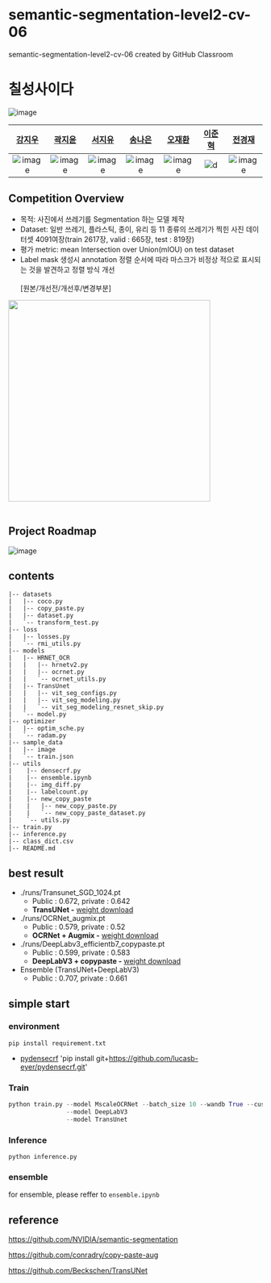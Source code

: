 # semantic-segmentation-level2-cv-06
semantic-segmentation-level2-cv-06 created by GitHub Classroom

# 칠성사이다
![image](https://user-images.githubusercontent.com/20790778/137433985-622be56d-82eb-4dd7-bbec-c7079b0bf059.png)

| [강지우](https://github.com/jiwoo0212) | [곽지윤](https://github.com/kwakjeeyoon) | [서지유](https://github.com/JiyouSeo) | [송나은](https://github.com/sne12345) | [오재환](https://github.com/jaehwan-AI) | [이준혁](https://github.com/kmouleejunhyuk) | [전경재](https://github.com/ppskj178) |
| :-: | :-: | :-: | :-: | :-: | :-: | :-: |
| ![image](https://user-images.githubusercontent.com/68782183/138297784-223d2d61-74f7-4a19-8aaf-5525309e2bd8.jpg) | ![image](https://user-images.githubusercontent.com/55044675/138575690-216fc641-dba1-4737-a571-6b1058e780b2.jpg) | ![image](https://avatars.githubusercontent.com/u/61641072?v=4) | ![image](https://user-images.githubusercontent.com/68782183/138638320-19b24d42-6014-4042-b443-cbeb50251cfd.jpg) | ![image](https://user-images.githubusercontent.com/68782183/138295480-ca0169cd-5c40-44ae-b222-d74d9cc4bc82.jpg) | ![d](https://user-images.githubusercontent.com/49234207/138424590-385b34c2-fae2-426f-8abe-8b40d21ba766.jpg)| ![image](https://user-images.githubusercontent.com/20790778/138396418-b669cbed-40b0-45eb-9f60-7167cae739b7.png) | |


## Competition Overview
- 목적: 사진에서 쓰레기를 Segmentation 하는 모델 제작
- Dataset: 일반 쓰레기, 플라스틱, 종이, 유리 등 11 종류의 쓰레기가 찍힌 사진 데이터셋 4091여장(train 2617장, valid : 665장, test : 819장)
- 평가 metric: mean Intersection over Union(mIOU) on test dataset
- Label mask 생성시 annotation 정렬 순서에 따라 마스크가 비정상 적으로 표시되는 것을 발견하고 정렬 방식 개선
<br /><br />
[원본/개선전/개선후/변경부분]
<img src="https://user-images.githubusercontent.com/51853700/140482768-c07af3b0-0f76-437f-8f4d-54a4bffd2b96.png"  width="400" height="400"/>
<br /><br />

## Project Roadmap
![image](https://user-images.githubusercontent.com/68782183/140488837-d502e81b-b64d-4829-ae40-bd77ea45c956.png)

## contents
```
|-- datasets
|   |-- coco.py
|   |-- copy_paste.py
|   |-- dataset.py
|   `-- transform_test.py
|-- loss
|   |-- losses.py
|   `-- rmi_utils.py
|-- models
|   |-- HRNET_OCR
|   |   |-- hrnetv2.py
|   |   |-- ocrnet.py
|   |   `-- ocrnet_utils.py
|   |-- TransUnet
|   |   |-- vit_seg_configs.py
|   |   |-- vit_seg_modeling.py
|   |   `-- vit_seg_modeling_resnet_skip.py
|   `-- model.py
|-- optimizer
|   |-- optim_sche.py
|   `-- radam.py
|-- sample_data
|   |-- image
|   `-- train.json
|-- utils
|    |-- densecrf.py
|    |-- ensemble.ipynb
|    |-- img_diff.py
|    |-- labelcount.py
|    |-- new_copy_paste
|    |   |-- new_copy_paste.py
|    |   `-- new_copy_paste_dataset.py
|    `-- utils.py
|-- train.py
|-- inference.py
|-- class_dict.csv
|-- README.md
```


## best result
- ./runs/Transunet_SGD_1024.pt
  - Public : 0.672, private : 0.642
  - **TransUNet -** [weight download](https://drive.google.com/drive/folders/1TlLYkIUscPMfkEd6Oy4zgef71-WbeSx6)
- ./runs/OCRNet_augmix.pt
  - Public : 0.579, private : 0.52
  - **OCRNet + Augmix -** [weight download](https://drive.google.com/drive/folders/1Ouy1AaO4ZVQ1IvMJJwhJP7XM_aVq_w5-)
- ./runs/DeepLabv3_efficientb7_copypaste.pt
  - Public : 0.599, private : 0.583
  - **DeepLabV3 + copypaste -** [weight download](https://drive.google.com/drive/folders/1z3ribIiZ8on-v624r2j0TN5ihx4M67ro)
- Ensemble (TransUNet+DeepLabV3)
  - Public : 0.707, private : 0.661

## simple start

### environment
`pip install requirement.txt`
- [pydensecrf](https://github.com/lucasb-eyer/pydensecrf)
'pip install git+https://github.com/lucasb-eyer/pydensecrf.git'

### Train
```python
python train.py --model MscaleOCRNet --batch_size 10 --wandb True --custom_trs True
                --model DeepLabV3
                --model TransUnet
```  

### Inference
`python inference.py`  
### ensemble
for ensemble, please reffer to `ensemble.ipynb`


## reference
https://github.com/NVIDIA/semantic-segmentation

https://github.com/conradry/copy-paste-aug

https://github.com/Beckschen/TransUNet

